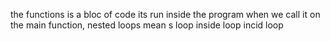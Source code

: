 the functions is a bloc of code its run inside the program when we call it on the main function, nested loops mean s loop inside loop incid loop

